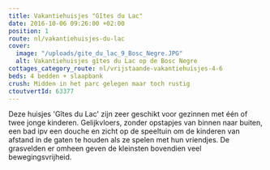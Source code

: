 ```yaml
---
title: Vakantiehuisjes "Gîtes du Lac"
date: 2016-10-06 09:26:00 +02:00
position: 1
route: nl/vakantiehuisjes-du-lac
cover:
  image: "/uploads/gite_du_lac_9_Bosc_Negre.JPG"
  alt: Vakantiehuisjes gîtes du Lac op de Bosc Negre
cottages_category_route: nl/vrijstaande-vakantiehuisjes-4-6
beds: 4 bedden + slaapbank
crush: Midden in het parc gelegen maar toch rustig
ctoutvertId: 63377
---
```


Deze huisjes 'Gîtes du Lac' zijn zeer geschikt voor gezinnen met één of twee jonge kinderen. Gelijkvloers, zonder opstapjes van binnen naar buiten, een bad ipv een douche en zicht op de speeltuin om de kinderen van afstand in de gaten te houden als ze spelen met hun vriendjes. De grasvelden er omheen geven de kleinsten bovendien veel bewegingsvrijheid.